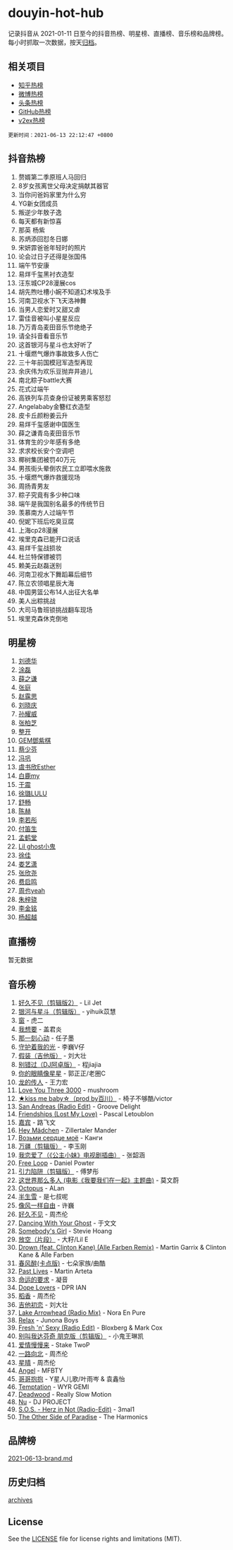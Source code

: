 # douyin-hot-hub

记录抖音从 2021-01-11 日至今的抖音热榜、明星榜、直播榜、音乐榜和品牌榜。每小时抓取一次数据，按天[归档](archives)。

## 相关项目

- [知乎热榜](https://github.com/lonnyzhang423/zhihu-hot-hub)
- [微博热榜](https://github.com/lonnyzhang423/weibo-hot-hub)
- [头条热榜](https://github.com/lonnyzhang423/toutiao-hot-hub)
- [GitHub热榜](https://github.com/lonnyzhang423/github-hot-hub)
- [v2ex热榜](https://github.com/lonnyzhang423/v2ex-hot-hub)


`更新时间：2021-06-13 22:12:47 +0800`

## 抖音热榜

1. 赘婿第二季原班人马回归
1. 8岁女孩离世父母决定捐献其器官
1. 当你问爸妈家里为什么穷
1. YG新女团成员
1. 叛逆少年敖子逸
1. 每天都有新惊喜
1. 那英 杨紫
1. 苏炳添回怼冬日娜
1. 宋妍霏爸爸年轻时的照片
1. 论会过日子还得是张国伟
1. 端午节安康
1. 易烊千玺黑衬衣造型
1. 汪东城CP28漫展cos
1. 胡先煦吐槽小婉不知道幻术埃及手
1. 河南卫视水下飞天洛神舞
1. 当男人恋爱时又甜又虐
1. 雷佳音被叫小星星反应
1. 乃万青岛麦田音乐节绝绝子
1. 请全抖音看音乐节
1. 这首银河与星斗也太好听了
1. 十堰燃气爆炸事故致多人伤亡
1. 三十年前国模冠军造型再现
1. 余庆伟为欢乐豆抛弃井迪儿
1. 南北粽子battle大赛
1. 花式过端午
1. 高铁列车员查身份证被男乘客怒怼
1. Angelababy金簪红衣造型
1. 皮卡丘颜粉姜云升
1. 易烊千玺感谢中国医生
1. 薛之谦青岛麦田音乐节
1. 体育生的少年感有多绝
1. 求求校长安个空调吧
1. 椰树集团被罚40万元
1. 男孩街头晕倒农民工立即喂水施救
1. 十堰燃气爆炸救援现场
1. 周扬青男友
1. 粽子究竟有多少种口味
1. 端午是我国别名最多的传统节日
1. 羡慕南方人过端午节
1. 倪妮下班后吃臭豆腐
1. 上海cp28漫展
1. 埃里克森已能开口说话
1. 易烊千玺战损妆
1. 杜兰特保镖被罚
1. 赖美云赵磊送别
1. 河南卫视水下舞蹈幕后细节
1. 陈立农领唱星辰大海
1. 中国男篮公布14人出征大名单
1. 美人出粽挑战
1. 大司马鲁班锁挑战翻车现场
1. 埃里克森休克倒地

## 明星榜

1. [刘德华](https://www.iesdouyin.com/share/user/562575903556992?sec_uid=MS4wLjABAAAAU7ibxriLF-GSBF5QKa1Op9hxcMAPVmzmXwXqqvMfrhs)
1. [涂磊](https://www.iesdouyin.com/share/user/58078054954?sec_uid=MS4wLjABAAAAyj9GWtEMNtvyynBb2MaVe_nWeq0fkomuURHCHelaSAA)
1. [薛之谦](https://www.iesdouyin.com/share/user/96392803790?sec_uid=MS4wLjABAAAAV9gNIy6uaO24sU0-g3Uz_kxHqIRYQrKqDXtLSBtsm5E)
1. [张庭](https://www.iesdouyin.com/share/user/98282802298?sec_uid=MS4wLjABAAAAmvx03_4dmvU4IouLcpVqVvabF3rgKym0WjOjLoVqPos)
1. [赵露思](https://www.iesdouyin.com/share/user/58606884048?sec_uid=MS4wLjABAAAAISMJwLxAdIyVnQkkPT9Rv1PRzBraeitmytvKlmZWhmE)
1. [刘晓庆](https://www.iesdouyin.com/share/user/78988690390?sec_uid=MS4wLjABAAAAl99brtSIGtDi9KJsPnVCxNUcoZrb1iFBeXV-UQ0mOwo)
1. [孙耀威](https://www.iesdouyin.com/share/user/94517847754?sec_uid=MS4wLjABAAAAzFwssMnR_vWRnQp8fDzOm3iXLpW3OuD2Hm13DotkCi0)
1. [张柏芝](https://www.iesdouyin.com/share/user/83204842726829?sec_uid=MS4wLjABAAAAak8ElxZLmBZk6jessKl6pA3KEpkijlAr_Wdci_9DKXg)
1. [整开](https://www.iesdouyin.com/share/user/84494065240?sec_uid=MS4wLjABAAAAqmKvvrdAH4WZe6MRHCzXema-Gh1H_d7GiVsRaL3jFEc)
1. [GEM鄧紫棋](https://www.iesdouyin.com/share/user/85089670734?sec_uid=MS4wLjABAAAAh7MdVA-UbMYLeO3_zhA_Z-Mrkh8cDwBCU_qQqucnrFE)
1. [蔡少芬](https://www.iesdouyin.com/share/user/98616743080?sec_uid=MS4wLjABAAAAxVL94_YiAE4AumZ5K4gDavB-QlyNdzb4yw1jbQ8phmI)
1. [冯巩](https://www.iesdouyin.com/share/user/1991933892508967?sec_uid=MS4wLjABAAAAh6tcornHHqhS6WdOvMvMJEsuMOgUjRpggx3BIBW6BFVVnSS2Gi3fahxR_Kkp1VY-)
1. [虞书欣Esther](https://www.iesdouyin.com/share/user/58992931898?sec_uid=MS4wLjABAAAACB3y_Ok2UZ8n8TwuDGBA3pKrO3ptAbbVZXz6BG-qGfI)
1. [白鹿my](https://www.iesdouyin.com/share/user/67262082771?sec_uid=MS4wLjABAAAAORCDztC7TcHbBDZ4e6JwLx6CfMzl-OIOLx6YKrcIA-U)
1. [于震](https://www.iesdouyin.com/share/user/96439419199?sec_uid=MS4wLjABAAAAU9MrNhbXpHI3th2zwpxwGSv2Uitv1FlsWq7JrMUg034)
1. [徐璐LULU](https://www.iesdouyin.com/share/user/105026707476?sec_uid=MS4wLjABAAAAWq6PbVw-1vDhdj0C03BDl6gVTCxZDHlBvFuDXG4615o)
1. [舒畅](https://www.iesdouyin.com/share/user/110210061818?sec_uid=MS4wLjABAAAAq082846ylI-_hWpwlULfFfX27LM_vwCyKijtCj4chsY)
1. [陈赫](https://www.iesdouyin.com/share/user/84990209480?sec_uid=MS4wLjABAAAAAEtO1dCIZvj4VWbLU4Xce7DgVgsKNMNu88eNR2c2LtY)
1. [李若彤](https://www.iesdouyin.com/share/user/3232189957815115?sec_uid=MS4wLjABAAAAvYFMjRhT_7pHVfgrEKSj4zAk6_UbPXdPjjJ51rlGQa7EklxqaZkMbUXxo3fApgDD)
1. [付笛生](https://www.iesdouyin.com/share/user/99023647402?sec_uid=MS4wLjABAAAADAwXpLOnyU_mRZe42q9AppqeRI6Fs5X768ElguyZMBg)
1. [孟鹤堂](https://www.iesdouyin.com/share/user/61886945408?sec_uid=MS4wLjABAAAANeH2KJkCqLcWg67snG8HZMXrSjXv_9jB6XMnSQ-JoF4)
1. [Lil ghost小鬼](https://www.iesdouyin.com/share/user/56252078401?sec_uid=MS4wLjABAAAA39aB3Uw1sFEYK1FpuSO3o69OZOsxKdNT8YcQ2QmKH7I)
1. [徐佳](https://www.iesdouyin.com/share/user/87487212022?sec_uid=MS4wLjABAAAAHEfRxunhgwYuCPBN6ql-KhDtDCsUnFM40h-tJF7lGeA)
1. [娄艺潇](https://www.iesdouyin.com/share/user/61002725169?sec_uid=MS4wLjABAAAAGxu-F8yjxt4E0lGFnaGnuL1m8gdvZYzmGeDmYZ12KJA)
1. [张欣尧](https://www.iesdouyin.com/share/user/55984163441?sec_uid=MS4wLjABAAAARZvqZSAQTkdISbN5Ah80h6zWPSvqgvgwJHAjVeCsRHc)
1. [费启鸣](https://www.iesdouyin.com/share/user/63482523084?sec_uid=MS4wLjABAAAAIfy2FW5QCPI-okMFP4kBM5g87jeLQ-sXMVdVv3Neqlc)
1. [周也yeah](https://www.iesdouyin.com/share/user/835220507993117?sec_uid=MS4wLjABAAAAGg4dRPcdqUwmEpA6RKb0_JfztwS1BrfhkzEszkI60N8)
1. [朱梓骁](https://www.iesdouyin.com/share/user/64036627979?sec_uid=MS4wLjABAAAAap4V4ShgmTBxsTl5JgKYnkywnroBJKyLRxAFAUHsD_0)
1. [李金铭](https://www.iesdouyin.com/share/user/2897954945654360?sec_uid=MS4wLjABAAAA_1OiHbgncZo7y3QNgqspLoWfOAkIAZlDjvycKoUNkARfEh1Cxdw_Yfd6mE8kSFZB)
1. [杨超越](https://www.iesdouyin.com/share/user/110403406559?sec_uid=MS4wLjABAAAAEKnfa654JAJ_N5lgZDQluwsxmY0lhfmEYNQBBkwGG98)

## 直播榜

暂无数据

## 音乐榜

1. [好久不见（剪辑版2）]() - Lil Jet
1. [银河与星斗（剪辑版）]() - yihuik苡慧
1. [窗](https://sf3-cdn-tos.douyinstatic.com/obj/iesmusic-cn-local/v1/tt-obj/8c272e1cef4295ef376c942f93934ed3.mp3) - 虎二
1. [我想要]() - 盖君炎
1. [那一刻心动](https://sf6-cdn-tos.douyinstatic.com/obj/ies-music/ce960f273c96406bdfe8b7350cd73cb6.mp3) - 任子墨
1. [守护着我的光]() - 李巍V仔
1. [假装（吉他版）](https://sf6-cdn-tos.douyinstatic.com/obj/iesmusic-cn-local/v1/tt-obj/4269fbe4ab11e70434833dd0a0dba9d6.mp3) - 刘大壮
1. [别错过（DJ阿卓版）]() - 程jiajia
1. [你的眼睛像星星]() - 郭正正/老圈C
1. [龙的传人](https://sf6-cdn-tos.douyinstatic.com/obj/iesmusic-cn-local/v1/tt-obj/d679ec0fef635057dbb18c388b5ded86.mp3) - 王力宏
1. [Love You Three 3000](https://sf6-cdn-tos.douyinstatic.com/obj/iesmusic-cn-local/v1/tt-obj/be75989dbf3f99e8e5e3a6c888ca2af5.m4a) - mushroom
1. [★kiss me baby☆（prod by百川）](https://sf3-cdn-tos.douyinstatic.com/obj/ies-music/0fc4b9556679b89c410967ab4ec6396c.mp3) - 椅子不够酷/victor
1. [San Andreas (Radio Edit)](https://sf6-cdn-tos.douyinstatic.com/obj/iesmusic-cn-local/v1/tt-obj/37c0395e56d56d405314d4c640da5baf.m4a) - Groove Delight
1. [Friendships (Lost My Love)](https://sf3-cdn-tos.douyinstatic.com/obj/iesmusic-cn-local/v1/tos-ag-v-0000/423dcf61dfb64d35b2c305b0d5f9c89a) - Pascal Letoublon
1. [嘉宾]() - 路飞文
1. [Hey Mädchen]() - Zillertaler Mander
1. [Возьми сердце моё](https://sf6-cdn-tos.douyinstatic.com/obj/iesmusic-cn-local/v1/tt-obj/d22140b73b7684ee4b4afce2b1bad0a2.m4a) - Канги
1. [万疆（剪辑版）](https://sf3-cdn-tos.douyinstatic.com/obj/iesmusic-cn-local/v1/tt-obj/63bdc0878c0691e99cbf6f324092559e.mp3) - 李玉刚
1. [我恋爱了（《公主小妹》电视剧插曲）]() - 张韶涵
1. [Free Loop](https://sf6-cdn-tos.douyinstatic.com/obj/ies-music/973cc5c0702075e3cee5e6796a7f49b1.m4a) - Daniel Powter
1. [引力陷阱（剪辑版）]() - 傅梦彤
1. [这世界那么多人 (电影《我要我们在一起》主题曲)]() - 莫文蔚
1. [Octopus](https://sf6-cdn-tos.douyinstatic.com/obj/iesmusic-cn-local/v1/tt-obj/b3d682fabffc8ecf46987bb852b2c525.m4a) - ALan
1. [半生雪]() - 是七叔呢
1. [像风一样自由](https://sf6-cdn-tos.douyinstatic.com/obj/ies-music/9479ae290115f51940c6cc44dd2edbd2.m4a) - 许巍
1. [好久不见]() - 周杰伦
1. [Dancing With Your Ghost]() - 于文文
1. [Somebody's Girl](https://sf3-cdn-tos.douyinstatic.com/obj/iesmusic-cn-local/v1/tt-obj/172898bf28c772365cfe7b8e83e73d83.m4a) - Stevie Hoang
1. [放空（片段）]() - 大籽/Lil E
1. [Drown (feat. Clinton Kane) (Alle Farben Remix)](https://sf6-cdn-tos.douyinstatic.com/obj/iesmusic-cn-local/v1/tt-obj/20cba8ec97accda706ea7e5b3298b113.m4a) - Martin Garrix & Clinton Kane & Alle Farben
1. [春风醉(卡点版)]() - 七朵家族/曲酷
1. [Past Lives](https://sf6-cdn-tos.douyinstatic.com/obj/iesmusic-cn-local/v1/tt-obj/06ce7dcdab76e40def0a1039e72815e9.m4a) - Martin Arteta
1. [命运的要求]() - 凝音
1. [Dope Lovers](https://sf6-cdn-tos.douyinstatic.com/obj/iesmusic-cn-local/v1/tt-obj/68c0059f0e54afa11c20ceb7b6f7487a.m4a) - DPR IAN
1. [稻香]() - 周杰伦
1. [吉他初恋](https://sf3-cdn-tos.douyinstatic.com/obj/ies-music/babca4bee7ccc9d6a72673ba31e88a1a.mp3) - 刘大壮
1. [Lake Arrowhead (Radio Mix)](https://sf3-cdn-tos.douyinstatic.com/obj/iesmusic-cn-local/v1/tt-obj/ddec29be647e3abf436ef1ae1934003d.m4a) - Nora En Pure
1. [Relax](https://sf3-cdn-tos.douyinstatic.com/obj/iesmusic-cn-local/v1/tt-obj/9bf4f254c120b8a7d751f9d76b5ea2c6.m4a) - Junona Boys
1. [Fresh 'n' Sexy (Radio Edit)](https://sf3-cdn-tos.douyinstatic.com/obj/iesmusic-cn-local/v1/tt-obj/aa771114cccad9a7e683e76feb1aced0.m4a) - Bloxberg & Mark Cox
1. [别叫我达芬奇 朋克版（剪辑版）](https://sf3-cdn-tos.douyinstatic.com/obj/ies-music/62d6fada7dfe704017912eed4a538f4c.mp3) - 小鬼王琳凯
1. [爱情慢慢来](https://sf3-cdn-tos.douyinstatic.com/obj/ies-music/24c52abd6103fca051a9394a944251a5.mp3) - Stake TwoP
1. [一路向北]() - 周杰伦
1. [星晴]() - 周杰伦
1. [Angel](https://sf3-cdn-tos.douyinstatic.com/obj/iesmusic-cn-local/v1/tt-obj/edc3992a871833158753f43a11140152.m4a) - MFBTY
1. [哥哥抱抱]() - Y星人儿歌/叶雨岑 & 袁鑫怡
1. [Temptation](https://sf3-cdn-tos.douyinstatic.com/obj/iesmusic-cn-local/v1/tt-obj/dcaf1f5a0753706dd42cfe3d93fd6784.m4a) - WYR GEMI
1. [Deadwood](https://sf3-cdn-tos.douyinstatic.com/obj/iesmusic-cn-local/v1/tt-obj/52349eb26ca06bea9157d88b84020344.m4a) - Really Slow Motion
1. [Nu](https://sf6-cdn-tos.douyinstatic.com/obj/ies-music/9793820783c9177bc12e0d86427c4612.m4a) - DJ PROJECT
1. [S.O.S. - Herz in Not (Radio-Edit)](https://sf3-cdn-tos.douyinstatic.com/obj/iesmusic-cn-local/v1/tt-obj/2d31d7d67d9f971c8cd2214f91dab601.m4a) - 3mal1
1. [The Other Side of Paradise](https://sf6-cdn-tos.douyinstatic.com/obj/iesmusic-cn-local/v1/tt-obj/4893a68bf15df336ef95db9a952f0e05.m4a) - The Harmonics

## 品牌榜

[2021-06-13-brand.md](archives/2021-06-13-brand.md)

## 历史归档

[archives](archives)

## License

See the [LICENSE](LICENSE) file for license rights and limitations (MIT).
